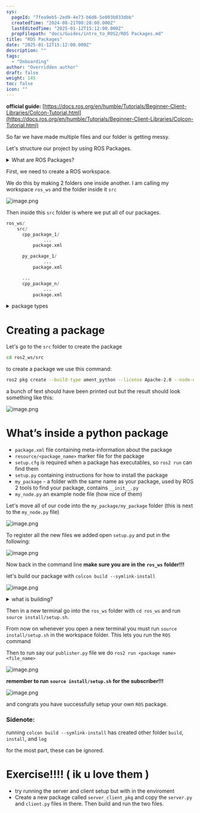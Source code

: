 ```yaml
---
sys:
  pageId: "7fea9eb5-2ed9-4e73-b6d6-5e093b833dbb"
  createdTime: "2024-08-21T00:28:00.000Z"
  lastEditedTime: "2025-01-12T15:12:00.000Z"
  propFilepath: "docs/Guides/intro_to_ROS2/ROS Packages.md"
title: "ROS Packages"
date: "2025-01-12T15:12:00.000Z"
description: ""
tags:
  - "Onboarding"
author: "Overridden author"
draft: false
weight: 145
toc: false
icon: ""
---
```


**official guide:** [https://docs.ros.org/en/humble/Tutorials/Beginner-Client-Libraries/Colcon-Tutorial.html](https://docs.ros.org/en/humble/Tutorials/Beginner-Client-Libraries/Colcon-Tutorial.html)

So far we have made multiple files and our folder is getting messy.

Let's structure our project by using ROS Packages.

<details>

<summary>What are ROS Packages?</summary>

ROS Packages are, as the name implies, packages of code that are highly sharable between ROS developers.

They consist of a folder, `package.xml` file, and source code

```python
      cpp_package_1/
		      ... imagine much code files here ..
          package.xml
```

</details>

First, we need to create a ROS workspace.

We do this by making 2 folders one inside another. I am calling my workspace `ros_ws` and the folder inside it `src`

![image.png](https://prod-files-secure.s3.us-west-2.amazonaws.com/d518164a-d88e-44d1-a4ee-3adb3bd8bce0/70706947-fd18-4537-a67b-e12946812d31/image.png?X-Amz-Algorithm=AWS4-HMAC-SHA256&X-Amz-Content-Sha256=UNSIGNED-PAYLOAD&X-Amz-Credential=ASIAZI2LB466VVECC2AW%2F20250603%2Fus-west-2%2Fs3%2Faws4_request&X-Amz-Date=20250603T110802Z&X-Amz-Expires=3600&X-Amz-Security-Token=IQoJb3JpZ2luX2VjEDsaCXVzLXdlc3QtMiJHMEUCIFoNv5JhDekft9cI%2BduvHbKrq4cnVgvl%2BWBwlNu6VKSyAiEAoHtwLKFoeLNzZ5Cbz5a%2BmEHLthYu3j62mr4IfOYPrW0q%2FwMIFBAAGgw2Mzc0MjMxODM4MDUiDJVfOzCvx%2BC8hq7bFyrcA0tKCikdr3xHlmA%2B9k%2FGu%2FbPmjBYxmhX91fjCbOI61myPT75%2BhdLT7ppF%2BLBvg1Wv9cB%2BMaAQ2%2B6e8oO3rQNwepINromFeyYjwtMGRa11fHNNiHMtDamO9lY4dPH9UCvPpWG0Yf3Ku0r7Rr4gbGmylXtfftiqATteEIHmtu7clLLF421y%2FIeKb8NDUSbvMj42HBBCYRyHlqRORhp%2FC%2Bho%2BPeqbnlhdewFSaIYKdOIABqAOT9Q6CWZkIidLSfgBzoRRvC3iae62akXIQ%2BjWNnxDM%2BP%2BFrKgRBC%2F4oUbaqrOVmFKYyFOlqzdc0xcImHVlqWL4Cq%2BQYrcMUxwvTcewhl9hcfPkdooI53J%2F6CxbyoCLkwMB%2F0l8gyeaousgmyPHXP9g3XjzIPLKY%2Bquf2snU7vvO3gubMoOBA8G%2FCeF%2BfR8KsgGHsCavmoD4J7VxL%2FMyK1Iw1B2j8T2sN4o7vfpC3hyvODl9gdqExDS22BAiZ5vv1uPIkCrh9bpOO26XXvlNF%2Fqj9s2Vi3uOHWYJ7zBi9odczb2bvWxD1sIVXgcxQ%2BlZ302Q98miRhcnXJu5Jna2c2j7DeQg5iAOgqgpxIw6HbX6OJNf7S9GD9PtnDk1DNgngia2UOj2FeAkiLEIMO6s%2B8EGOqUB0gGxZQlxUN2jcXYrHd6IseYeiT38W0VlilEOCPsMFg0Xag2eHZhHqTHi0X7mlbznqoj%2F4QyED1%2FLkpKuyPaTV6VG%2F96wk4rL4SwJ3iHlQC04h0pDUp5%2FpjijnvB5vWV2cpPWvnCgNwIWYLACaGKylvUZ3NDq7vEtZWVh%2BpcJo9YWWTb8OdE1eVvFYXIR5jKB3AwUI7tBuyX5mj7kTNGPZMGYTzkr&X-Amz-Signature=7deb4e44700088548a80217c9d6430b111f45a82b8def79d75423b82b902fc92&X-Amz-SignedHeaders=host&x-id=GetObject)

Then inside this `src` folder is where we put all of our packages.

```python
ros_ws/
    src/
      cpp_package_1/
		      ...
          package.xml

      py_package_1/
		      ...
          package.xml

      ...
      cpp_package_n/
		      ...
          package.xml

```

<details>

<summary>package types</summary>

packages can be either `C++` or python.

the intern file structure is different for each but for this guide we will stick to creating python packages

</details>

# Creating a package

Let's go to the `src` folder to create the package

```bash
cd ros2_ws/src
```

to create a package we use this command:

```bash
ros2 pkg create --build-type ament_python --license Apache-2.0 --node-name my_node my_package
```

a bunch of text should have been printed out but the result should look something like this:

![image.png](https://prod-files-secure.s3.us-west-2.amazonaws.com/d518164a-d88e-44d1-a4ee-3adb3bd8bce0/e6cf1e3f-8512-4a3e-b131-079f800bf3e8/image.png?X-Amz-Algorithm=AWS4-HMAC-SHA256&X-Amz-Content-Sha256=UNSIGNED-PAYLOAD&X-Amz-Credential=ASIAZI2LB466VVECC2AW%2F20250603%2Fus-west-2%2Fs3%2Faws4_request&X-Amz-Date=20250603T110802Z&X-Amz-Expires=3600&X-Amz-Security-Token=IQoJb3JpZ2luX2VjEDsaCXVzLXdlc3QtMiJHMEUCIFoNv5JhDekft9cI%2BduvHbKrq4cnVgvl%2BWBwlNu6VKSyAiEAoHtwLKFoeLNzZ5Cbz5a%2BmEHLthYu3j62mr4IfOYPrW0q%2FwMIFBAAGgw2Mzc0MjMxODM4MDUiDJVfOzCvx%2BC8hq7bFyrcA0tKCikdr3xHlmA%2B9k%2FGu%2FbPmjBYxmhX91fjCbOI61myPT75%2BhdLT7ppF%2BLBvg1Wv9cB%2BMaAQ2%2B6e8oO3rQNwepINromFeyYjwtMGRa11fHNNiHMtDamO9lY4dPH9UCvPpWG0Yf3Ku0r7Rr4gbGmylXtfftiqATteEIHmtu7clLLF421y%2FIeKb8NDUSbvMj42HBBCYRyHlqRORhp%2FC%2Bho%2BPeqbnlhdewFSaIYKdOIABqAOT9Q6CWZkIidLSfgBzoRRvC3iae62akXIQ%2BjWNnxDM%2BP%2BFrKgRBC%2F4oUbaqrOVmFKYyFOlqzdc0xcImHVlqWL4Cq%2BQYrcMUxwvTcewhl9hcfPkdooI53J%2F6CxbyoCLkwMB%2F0l8gyeaousgmyPHXP9g3XjzIPLKY%2Bquf2snU7vvO3gubMoOBA8G%2FCeF%2BfR8KsgGHsCavmoD4J7VxL%2FMyK1Iw1B2j8T2sN4o7vfpC3hyvODl9gdqExDS22BAiZ5vv1uPIkCrh9bpOO26XXvlNF%2Fqj9s2Vi3uOHWYJ7zBi9odczb2bvWxD1sIVXgcxQ%2BlZ302Q98miRhcnXJu5Jna2c2j7DeQg5iAOgqgpxIw6HbX6OJNf7S9GD9PtnDk1DNgngia2UOj2FeAkiLEIMO6s%2B8EGOqUB0gGxZQlxUN2jcXYrHd6IseYeiT38W0VlilEOCPsMFg0Xag2eHZhHqTHi0X7mlbznqoj%2F4QyED1%2FLkpKuyPaTV6VG%2F96wk4rL4SwJ3iHlQC04h0pDUp5%2FpjijnvB5vWV2cpPWvnCgNwIWYLACaGKylvUZ3NDq7vEtZWVh%2BpcJo9YWWTb8OdE1eVvFYXIR5jKB3AwUI7tBuyX5mj7kTNGPZMGYTzkr&X-Amz-Signature=d5281c08ca61af611f3db652e3252f3721808f98fb0ddc6fd5c69dadf377031b&X-Amz-SignedHeaders=host&x-id=GetObject)

# What’s inside a python package

- `package.xml` file containing meta-information about the package
- `resource/<package_name>` marker file for the package
- `setup.cfg` is required when a package has executables, so `ros2 run` can find them
- `setup.py` containing instructions for how to install the package
- `my_package` - a folder with the same name as your package, used by ROS 2 tools to find your package, contains `__init__.py`
- `my_node.py` an example node file (how nice of them)

Let's move all of our code into the `my_package/my_package` folder (this is next to the `my_node.py` file)

![image.png](https://prod-files-secure.s3.us-west-2.amazonaws.com/d518164a-d88e-44d1-a4ee-3adb3bd8bce0/9ce58f11-0da9-4d3e-b86d-506a9685d378/image.png?X-Amz-Algorithm=AWS4-HMAC-SHA256&X-Amz-Content-Sha256=UNSIGNED-PAYLOAD&X-Amz-Credential=ASIAZI2LB466VVECC2AW%2F20250603%2Fus-west-2%2Fs3%2Faws4_request&X-Amz-Date=20250603T110802Z&X-Amz-Expires=3600&X-Amz-Security-Token=IQoJb3JpZ2luX2VjEDsaCXVzLXdlc3QtMiJHMEUCIFoNv5JhDekft9cI%2BduvHbKrq4cnVgvl%2BWBwlNu6VKSyAiEAoHtwLKFoeLNzZ5Cbz5a%2BmEHLthYu3j62mr4IfOYPrW0q%2FwMIFBAAGgw2Mzc0MjMxODM4MDUiDJVfOzCvx%2BC8hq7bFyrcA0tKCikdr3xHlmA%2B9k%2FGu%2FbPmjBYxmhX91fjCbOI61myPT75%2BhdLT7ppF%2BLBvg1Wv9cB%2BMaAQ2%2B6e8oO3rQNwepINromFeyYjwtMGRa11fHNNiHMtDamO9lY4dPH9UCvPpWG0Yf3Ku0r7Rr4gbGmylXtfftiqATteEIHmtu7clLLF421y%2FIeKb8NDUSbvMj42HBBCYRyHlqRORhp%2FC%2Bho%2BPeqbnlhdewFSaIYKdOIABqAOT9Q6CWZkIidLSfgBzoRRvC3iae62akXIQ%2BjWNnxDM%2BP%2BFrKgRBC%2F4oUbaqrOVmFKYyFOlqzdc0xcImHVlqWL4Cq%2BQYrcMUxwvTcewhl9hcfPkdooI53J%2F6CxbyoCLkwMB%2F0l8gyeaousgmyPHXP9g3XjzIPLKY%2Bquf2snU7vvO3gubMoOBA8G%2FCeF%2BfR8KsgGHsCavmoD4J7VxL%2FMyK1Iw1B2j8T2sN4o7vfpC3hyvODl9gdqExDS22BAiZ5vv1uPIkCrh9bpOO26XXvlNF%2Fqj9s2Vi3uOHWYJ7zBi9odczb2bvWxD1sIVXgcxQ%2BlZ302Q98miRhcnXJu5Jna2c2j7DeQg5iAOgqgpxIw6HbX6OJNf7S9GD9PtnDk1DNgngia2UOj2FeAkiLEIMO6s%2B8EGOqUB0gGxZQlxUN2jcXYrHd6IseYeiT38W0VlilEOCPsMFg0Xag2eHZhHqTHi0X7mlbznqoj%2F4QyED1%2FLkpKuyPaTV6VG%2F96wk4rL4SwJ3iHlQC04h0pDUp5%2FpjijnvB5vWV2cpPWvnCgNwIWYLACaGKylvUZ3NDq7vEtZWVh%2BpcJo9YWWTb8OdE1eVvFYXIR5jKB3AwUI7tBuyX5mj7kTNGPZMGYTzkr&X-Amz-Signature=7d0f14e5f99d6b2b3ad652bcad82d11fe17ef171abea772a68a697a5a9979ba6&X-Amz-SignedHeaders=host&x-id=GetObject)

To register all the new files we added open `setup.py` and put in the following:

![image.png](https://prod-files-secure.s3.us-west-2.amazonaws.com/d518164a-d88e-44d1-a4ee-3adb3bd8bce0/1cd7c262-4cae-4496-9d75-c178537d24a2/image.png?X-Amz-Algorithm=AWS4-HMAC-SHA256&X-Amz-Content-Sha256=UNSIGNED-PAYLOAD&X-Amz-Credential=ASIAZI2LB466VVECC2AW%2F20250603%2Fus-west-2%2Fs3%2Faws4_request&X-Amz-Date=20250603T110802Z&X-Amz-Expires=3600&X-Amz-Security-Token=IQoJb3JpZ2luX2VjEDsaCXVzLXdlc3QtMiJHMEUCIFoNv5JhDekft9cI%2BduvHbKrq4cnVgvl%2BWBwlNu6VKSyAiEAoHtwLKFoeLNzZ5Cbz5a%2BmEHLthYu3j62mr4IfOYPrW0q%2FwMIFBAAGgw2Mzc0MjMxODM4MDUiDJVfOzCvx%2BC8hq7bFyrcA0tKCikdr3xHlmA%2B9k%2FGu%2FbPmjBYxmhX91fjCbOI61myPT75%2BhdLT7ppF%2BLBvg1Wv9cB%2BMaAQ2%2B6e8oO3rQNwepINromFeyYjwtMGRa11fHNNiHMtDamO9lY4dPH9UCvPpWG0Yf3Ku0r7Rr4gbGmylXtfftiqATteEIHmtu7clLLF421y%2FIeKb8NDUSbvMj42HBBCYRyHlqRORhp%2FC%2Bho%2BPeqbnlhdewFSaIYKdOIABqAOT9Q6CWZkIidLSfgBzoRRvC3iae62akXIQ%2BjWNnxDM%2BP%2BFrKgRBC%2F4oUbaqrOVmFKYyFOlqzdc0xcImHVlqWL4Cq%2BQYrcMUxwvTcewhl9hcfPkdooI53J%2F6CxbyoCLkwMB%2F0l8gyeaousgmyPHXP9g3XjzIPLKY%2Bquf2snU7vvO3gubMoOBA8G%2FCeF%2BfR8KsgGHsCavmoD4J7VxL%2FMyK1Iw1B2j8T2sN4o7vfpC3hyvODl9gdqExDS22BAiZ5vv1uPIkCrh9bpOO26XXvlNF%2Fqj9s2Vi3uOHWYJ7zBi9odczb2bvWxD1sIVXgcxQ%2BlZ302Q98miRhcnXJu5Jna2c2j7DeQg5iAOgqgpxIw6HbX6OJNf7S9GD9PtnDk1DNgngia2UOj2FeAkiLEIMO6s%2B8EGOqUB0gGxZQlxUN2jcXYrHd6IseYeiT38W0VlilEOCPsMFg0Xag2eHZhHqTHi0X7mlbznqoj%2F4QyED1%2FLkpKuyPaTV6VG%2F96wk4rL4SwJ3iHlQC04h0pDUp5%2FpjijnvB5vWV2cpPWvnCgNwIWYLACaGKylvUZ3NDq7vEtZWVh%2BpcJo9YWWTb8OdE1eVvFYXIR5jKB3AwUI7tBuyX5mj7kTNGPZMGYTzkr&X-Amz-Signature=970e83a392ae449f2dbcd8f53a4c587623b2d26cbe6a315718da05a6cc689b62&X-Amz-SignedHeaders=host&x-id=GetObject)

Now back in the command line **make sure you are in the** **`ros_ws`** **folder!!!**

let's build our package with `colcon build --symlink-install`

![image.png](https://prod-files-secure.s3.us-west-2.amazonaws.com/d518164a-d88e-44d1-a4ee-3adb3bd8bce0/2f2a0d27-b173-48fd-b189-5f5c0ce65619/image.png?X-Amz-Algorithm=AWS4-HMAC-SHA256&X-Amz-Content-Sha256=UNSIGNED-PAYLOAD&X-Amz-Credential=ASIAZI2LB466VVECC2AW%2F20250603%2Fus-west-2%2Fs3%2Faws4_request&X-Amz-Date=20250603T110802Z&X-Amz-Expires=3600&X-Amz-Security-Token=IQoJb3JpZ2luX2VjEDsaCXVzLXdlc3QtMiJHMEUCIFoNv5JhDekft9cI%2BduvHbKrq4cnVgvl%2BWBwlNu6VKSyAiEAoHtwLKFoeLNzZ5Cbz5a%2BmEHLthYu3j62mr4IfOYPrW0q%2FwMIFBAAGgw2Mzc0MjMxODM4MDUiDJVfOzCvx%2BC8hq7bFyrcA0tKCikdr3xHlmA%2B9k%2FGu%2FbPmjBYxmhX91fjCbOI61myPT75%2BhdLT7ppF%2BLBvg1Wv9cB%2BMaAQ2%2B6e8oO3rQNwepINromFeyYjwtMGRa11fHNNiHMtDamO9lY4dPH9UCvPpWG0Yf3Ku0r7Rr4gbGmylXtfftiqATteEIHmtu7clLLF421y%2FIeKb8NDUSbvMj42HBBCYRyHlqRORhp%2FC%2Bho%2BPeqbnlhdewFSaIYKdOIABqAOT9Q6CWZkIidLSfgBzoRRvC3iae62akXIQ%2BjWNnxDM%2BP%2BFrKgRBC%2F4oUbaqrOVmFKYyFOlqzdc0xcImHVlqWL4Cq%2BQYrcMUxwvTcewhl9hcfPkdooI53J%2F6CxbyoCLkwMB%2F0l8gyeaousgmyPHXP9g3XjzIPLKY%2Bquf2snU7vvO3gubMoOBA8G%2FCeF%2BfR8KsgGHsCavmoD4J7VxL%2FMyK1Iw1B2j8T2sN4o7vfpC3hyvODl9gdqExDS22BAiZ5vv1uPIkCrh9bpOO26XXvlNF%2Fqj9s2Vi3uOHWYJ7zBi9odczb2bvWxD1sIVXgcxQ%2BlZ302Q98miRhcnXJu5Jna2c2j7DeQg5iAOgqgpxIw6HbX6OJNf7S9GD9PtnDk1DNgngia2UOj2FeAkiLEIMO6s%2B8EGOqUB0gGxZQlxUN2jcXYrHd6IseYeiT38W0VlilEOCPsMFg0Xag2eHZhHqTHi0X7mlbznqoj%2F4QyED1%2FLkpKuyPaTV6VG%2F96wk4rL4SwJ3iHlQC04h0pDUp5%2FpjijnvB5vWV2cpPWvnCgNwIWYLACaGKylvUZ3NDq7vEtZWVh%2BpcJo9YWWTb8OdE1eVvFYXIR5jKB3AwUI7tBuyX5mj7kTNGPZMGYTzkr&X-Amz-Signature=9b81e4708a3a7c5c4dfa7a2ebf173991008397e5c5457a4eec5b137a8879449c&X-Amz-SignedHeaders=host&x-id=GetObject)

<details>

<summary>what is building?</summary>

if you are a CS major at Rose-Hulman you will learn the answer to this in CSSE132

but TLDR; is it combines all the code files into one program that can be run easily 

</details>

Then in a new terminal go into the `ros_ws` folder with `cd ros_ws` and run `source install/setup.sh`. 

From now on whenever you open a new terminal you must run `source install/setup.sh` in the workspace folder. This lets you run the `ROS` command

Then to run say our `publisher.py` file we do `ros2 run <package name> <file_name>`

![image.png](https://prod-files-secure.s3.us-west-2.amazonaws.com/d518164a-d88e-44d1-a4ee-3adb3bd8bce0/4f4b1219-3a44-4632-aa0a-ce3471699f59/image.png?X-Amz-Algorithm=AWS4-HMAC-SHA256&X-Amz-Content-Sha256=UNSIGNED-PAYLOAD&X-Amz-Credential=ASIAZI2LB466VVECC2AW%2F20250603%2Fus-west-2%2Fs3%2Faws4_request&X-Amz-Date=20250603T110802Z&X-Amz-Expires=3600&X-Amz-Security-Token=IQoJb3JpZ2luX2VjEDsaCXVzLXdlc3QtMiJHMEUCIFoNv5JhDekft9cI%2BduvHbKrq4cnVgvl%2BWBwlNu6VKSyAiEAoHtwLKFoeLNzZ5Cbz5a%2BmEHLthYu3j62mr4IfOYPrW0q%2FwMIFBAAGgw2Mzc0MjMxODM4MDUiDJVfOzCvx%2BC8hq7bFyrcA0tKCikdr3xHlmA%2B9k%2FGu%2FbPmjBYxmhX91fjCbOI61myPT75%2BhdLT7ppF%2BLBvg1Wv9cB%2BMaAQ2%2B6e8oO3rQNwepINromFeyYjwtMGRa11fHNNiHMtDamO9lY4dPH9UCvPpWG0Yf3Ku0r7Rr4gbGmylXtfftiqATteEIHmtu7clLLF421y%2FIeKb8NDUSbvMj42HBBCYRyHlqRORhp%2FC%2Bho%2BPeqbnlhdewFSaIYKdOIABqAOT9Q6CWZkIidLSfgBzoRRvC3iae62akXIQ%2BjWNnxDM%2BP%2BFrKgRBC%2F4oUbaqrOVmFKYyFOlqzdc0xcImHVlqWL4Cq%2BQYrcMUxwvTcewhl9hcfPkdooI53J%2F6CxbyoCLkwMB%2F0l8gyeaousgmyPHXP9g3XjzIPLKY%2Bquf2snU7vvO3gubMoOBA8G%2FCeF%2BfR8KsgGHsCavmoD4J7VxL%2FMyK1Iw1B2j8T2sN4o7vfpC3hyvODl9gdqExDS22BAiZ5vv1uPIkCrh9bpOO26XXvlNF%2Fqj9s2Vi3uOHWYJ7zBi9odczb2bvWxD1sIVXgcxQ%2BlZ302Q98miRhcnXJu5Jna2c2j7DeQg5iAOgqgpxIw6HbX6OJNf7S9GD9PtnDk1DNgngia2UOj2FeAkiLEIMO6s%2B8EGOqUB0gGxZQlxUN2jcXYrHd6IseYeiT38W0VlilEOCPsMFg0Xag2eHZhHqTHi0X7mlbznqoj%2F4QyED1%2FLkpKuyPaTV6VG%2F96wk4rL4SwJ3iHlQC04h0pDUp5%2FpjijnvB5vWV2cpPWvnCgNwIWYLACaGKylvUZ3NDq7vEtZWVh%2BpcJo9YWWTb8OdE1eVvFYXIR5jKB3AwUI7tBuyX5mj7kTNGPZMGYTzkr&X-Amz-Signature=88eacec8907fa0f65a27285a57dd374f94db53416b3d19ed25d38a9fd8aedf6b&X-Amz-SignedHeaders=host&x-id=GetObject)

**remember to run** **`source install/setup.sh`** **for the subscriber!!!**

![image.png](https://prod-files-secure.s3.us-west-2.amazonaws.com/d518164a-d88e-44d1-a4ee-3adb3bd8bce0/02121119-dad4-49ec-8356-c956108b4243/image.png?X-Amz-Algorithm=AWS4-HMAC-SHA256&X-Amz-Content-Sha256=UNSIGNED-PAYLOAD&X-Amz-Credential=ASIAZI2LB466VVECC2AW%2F20250603%2Fus-west-2%2Fs3%2Faws4_request&X-Amz-Date=20250603T110802Z&X-Amz-Expires=3600&X-Amz-Security-Token=IQoJb3JpZ2luX2VjEDsaCXVzLXdlc3QtMiJHMEUCIFoNv5JhDekft9cI%2BduvHbKrq4cnVgvl%2BWBwlNu6VKSyAiEAoHtwLKFoeLNzZ5Cbz5a%2BmEHLthYu3j62mr4IfOYPrW0q%2FwMIFBAAGgw2Mzc0MjMxODM4MDUiDJVfOzCvx%2BC8hq7bFyrcA0tKCikdr3xHlmA%2B9k%2FGu%2FbPmjBYxmhX91fjCbOI61myPT75%2BhdLT7ppF%2BLBvg1Wv9cB%2BMaAQ2%2B6e8oO3rQNwepINromFeyYjwtMGRa11fHNNiHMtDamO9lY4dPH9UCvPpWG0Yf3Ku0r7Rr4gbGmylXtfftiqATteEIHmtu7clLLF421y%2FIeKb8NDUSbvMj42HBBCYRyHlqRORhp%2FC%2Bho%2BPeqbnlhdewFSaIYKdOIABqAOT9Q6CWZkIidLSfgBzoRRvC3iae62akXIQ%2BjWNnxDM%2BP%2BFrKgRBC%2F4oUbaqrOVmFKYyFOlqzdc0xcImHVlqWL4Cq%2BQYrcMUxwvTcewhl9hcfPkdooI53J%2F6CxbyoCLkwMB%2F0l8gyeaousgmyPHXP9g3XjzIPLKY%2Bquf2snU7vvO3gubMoOBA8G%2FCeF%2BfR8KsgGHsCavmoD4J7VxL%2FMyK1Iw1B2j8T2sN4o7vfpC3hyvODl9gdqExDS22BAiZ5vv1uPIkCrh9bpOO26XXvlNF%2Fqj9s2Vi3uOHWYJ7zBi9odczb2bvWxD1sIVXgcxQ%2BlZ302Q98miRhcnXJu5Jna2c2j7DeQg5iAOgqgpxIw6HbX6OJNf7S9GD9PtnDk1DNgngia2UOj2FeAkiLEIMO6s%2B8EGOqUB0gGxZQlxUN2jcXYrHd6IseYeiT38W0VlilEOCPsMFg0Xag2eHZhHqTHi0X7mlbznqoj%2F4QyED1%2FLkpKuyPaTV6VG%2F96wk4rL4SwJ3iHlQC04h0pDUp5%2FpjijnvB5vWV2cpPWvnCgNwIWYLACaGKylvUZ3NDq7vEtZWVh%2BpcJo9YWWTb8OdE1eVvFYXIR5jKB3AwUI7tBuyX5mj7kTNGPZMGYTzkr&X-Amz-Signature=f157605f369db7e962353d3cb33137cf666ccacc36a192a8800abe823d416798&X-Amz-SignedHeaders=host&x-id=GetObject)

and congrats you have successfully setup your own `ROS` package.

### Sidenote:

running `colcon build --symlink-install` has created other folder `build`, `install`, and `log`

for the most part, these can be ignored.

# Exercise!!!! ( ik u love them )

- try running the server and client setup but with in the enviroment
- Create a new package called `server_client_pkg` and copy the `server.py` and `client.py` files in there. Then build and run the two files.
